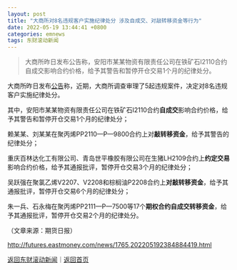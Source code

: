 ```yaml
---
layout: post
title: "大商所对8名违规客户实施纪律处分 涉及自成交、对敲转移资金等行为"
date: 2022-05-19 13:44:41 +0800
categories: emnews
tags: 东财滚动新闻
---
```

> 大商所昨日发布公告称，安阳市某某物资有限责任公司在铁矿石I2110合约自成交影响合约价格，给予其警告和暂停开仓交易1个月的纪律处分。

<p>大商所昨日发布<span id="Info.3332"><a href="http://data.eastmoney.com/notices/" class="infokey">公告</a></span>称，近期，大商所调查审理了5起违规案件，决定对8名违规客户实施纪律处分。</p><p>其中，安阳市某某物资有限责任公司在铁矿石I2110合约<strong>自成交</strong>影响合约价格，给予其警告和暂停开仓交易1个月的纪律处分；</p><p>赖某某、刘某某在聚丙烯PP2110—P—9800合约上对<strong>敲转移资金</strong>，给予其警告的纪律处分；</p><p>重庆百林达化工有限公司、青岛世平橡胶有限公司在生猪LH2109合约上<strong>约定交易</strong>影响合约价格，给予其通报批评，暂停开仓交易3个月的纪律处分；</p><p>吴跃强在聚氯乙烯V2207、V2208和棕榈油P2208合约上<strong>对敲转移资金</strong>，给予其通报批评，暂停开仓交易6个月的纪律处分；</p><p>朱一兵、石永梅在聚丙烯PP2111—P—7500等17个<strong>期权合约自成交转移资金</strong>，给予其通报批评，暂停开仓交易2个月的纪律处分。</p><p class="em_media">（文章来源：期货日报）</p>

<http://futures.eastmoney.com/news/1765,202205192384884419.html>

[返回东财滚动新闻](//finews.withounder.com/emnews/)｜[返回首页](//finews.withounder.com/)